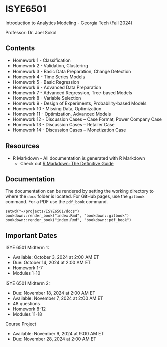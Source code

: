 # ISYE6501

Introduction to Analytics Modeling - Georgia Tech (Fall 2024)

Professor: Dr. Joel Sokol

## Contents

-   Homework 1 - Classification
-   Homework 2 - Validation, Clustering
-   Homework 3 - Basic Data Preparation, Change Detection
-   Homework 4 - Time Series Models
-   Homework 5 - Basic Regression
-   Homework 6 - Advanced Data Preparation
-   Homework 7 - Advanced Regression, Tree-based Models
-   Homework 8 - Variable Selection
-   Homework 9 - Design of Experiments, Probability-based Models
-   Homework 10 - Missing Data, Optimization
-   Homework 11 - Optimization, Advanced Models
-   Homework 12 - Discussion Cases – Case Format, Power Company Case
-   Homework 13 - Discussion Cases – Retailer Case
-   Homework 14 - Discussion Cases – Monetization Case

## Resources

-   R Markdown - All documentation is generated with R Markdown
    -   Check out [R Markdown: The Definitive Guide](https://bookdown.org/yihui/rmarkdown/)

## Documentation

The documentation can be rendered by setting the working directory to where the `docs` folder is located.
For GitHub pages, use the `gitbook` command.
For a PDF use the `pdf_book` command.

```
setwd("~/projects/ISYE6501/docs")
bookdown::render_book("index.Rmd", "bookdown::gitbook")
bookdown::render_book("index.Rmd", "bookdown::pdf_book")
```

## Important Dates

ISYE 6501 Midterm 1: 
- Available: October 3, 2024 at 2:00 AM ET
- Due: October 14, 2024 at 2:00 AM ET
- Homework 1-7
- Modules 1-10

ISYE 6501 Midterm 2: 
- Due: November 18, 2024 at 2:00 AM ET
- Available: November 7, 2024 at 2:00 AM ET
- 48 questions
- Homework 8-12
- Modules 11-18

Course Project
- Available: November 9, 2024 at 9:00 AM ET
- Due: November 28, 2024 at 2:00 AM ET
